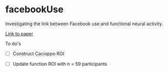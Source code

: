 # facebookUse
Investigating the link between Facebook use and functional neural activity.

[Link to paper](https://docs.google.com/document/d/1Nv0Cin5bwavEkAMMXnanLm-UtvPIa70AYgaCOT7fJ_Q/edit)


To do's

- [ ] Construct Cacioppo ROI

- [ ] Update function ROI with n = 59 participants